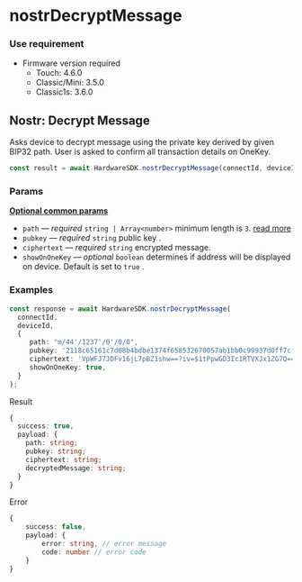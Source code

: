 # nostrDecryptMessage

### Use requirement

* Firmware version required
  * Touch: 4.6.0
  * Classic/Mini: 3.5.0
  * Classic1s: 3.6.0

## Nostr: Decrypt Message

Asks device to decrypt message using the private key derived by given BIP32 path. User is asked to confirm all transaction details on OneKey.

```typescript
const result = await HardwareSDK.nostrDecryptMessage(connectId, deviceId, params);
```

### Params

[**Optional common params**](../common-params.md)

* `path` — _required_ `string | Array<number>` minimum length is `3`. [read more](../path.md)
* `pubkey` — _required_ `string` public key .
* `ciphertext` — _required_ `string` encrypted message.
* `showOnOneKey` — _optional_ `boolean` determines if address will be displayed on device. Default is set to `true` .



### Examples

```typescript
const response = await HardwareSDK.nostrDecryptMessage(
  connectId,
  deviceId,
  {
     path: "m/44'/1237'/0'/0/0",
     pubkey: '2118c65161c7d68b4bdbe1374f658532670057ab1bb0c99937d0ff7cff45cb5e',
     ciphertext: 'VpWFJ7JDFv16jL7pBZ1shw==?iv=$1tPpwGD3Ic1RTVXJx1ZG7Q==',
     showOnOneKey: true,
  }
);
```

Result

```typescript
{
  success: true,
  payload: {
    path: string;
    pubkey: string;
    ciphertext: string;
    decryptedMessage: string;
  }
}
```

Error

```typescript
{
    success: false,
    payload: {
        error: string, // error message
        code: number // error code
    }
}
```
